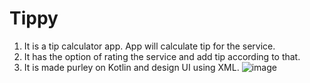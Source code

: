 # Tippy
1. It is a tip calculator app. App will calculate tip for the service.
2. It has the option of rating the service and add tip according to that.
3. It is made purley on Kotlin and design UI using XML.
![image](https://user-images.githubusercontent.com/78221707/112719154-6e29f880-8f1d-11eb-875f-f6e9404e6fde.png)
